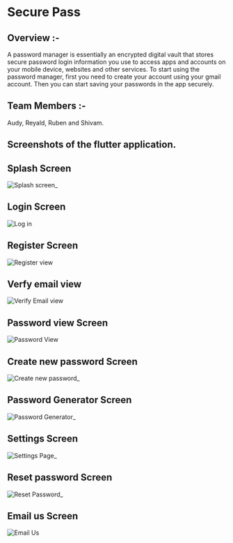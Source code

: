 # Secure Pass

## Overview :-
A password manager is essentially an encrypted digital vault that stores secure password login
information you use to access apps and accounts on your mobile device, websites and other
services.
To start using the password manager, first you need to create your account using your gmail
account. Then you can start saving your passwords in the app securely.

## Team Members :-
Audy, Reyald, Ruben and Shivam.

## Screenshots of the flutter application.

## Splash Screen
![Splash screen_](https://github.com/RubenFalcao14/Secure_Pass/assets/79042516/570dcec9-70e9-4297-9e1b-3eb34e9d0341)

## Login Screen
![Log in](https://github.com/RubenFalcao14/Secure_Pass/assets/79042516/dbb2224c-17b6-42fb-b242-33ca97bc5d70)

## Register Screen
![Register view](https://github.com/RubenFalcao14/Secure_Pass/assets/79042516/fccc633d-a23a-41f2-a568-69442ab1a0f0)

## Verfy email view
![Verify Email view](https://github.com/RubenFalcao14/Secure_Pass/assets/79042516/5f8471e1-fffd-412d-b51f-fa84e6d331e9)

## Password view Screen
![Password View](https://github.com/RubenFalcao14/Secure_Pass/assets/79042516/bc3a9ba9-12b9-4001-a516-d2612991312a)

## Create new password Screen
![Create new password_](https://github.com/RubenFalcao14/Secure_Pass/assets/79042516/6d8aa0ad-17c6-4d41-83bd-8e13b85b82b6)

## Password Generator Screen
![Password Generator_](https://github.com/RubenFalcao14/Secure_Pass/assets/79042516/1751266d-3edb-4453-a932-d1db7371843a)

## Settings Screen
![Settings Page_](https://github.com/RubenFalcao14/Secure_Pass/assets/79042516/c05fcb9a-95c2-4a17-9f55-23d5458ce2d9)

## Reset password Screen
![Reset Password_](https://github.com/RubenFalcao14/Secure_Pass/assets/79042516/f0610caa-1318-4430-a464-7afd2c83eb2f)

## Email us Screen
![Email Us](https://github.com/RubenFalcao14/Secure_Pass/assets/79042516/771fbda1-0bb8-44af-b9d2-c4814574fb1f)
